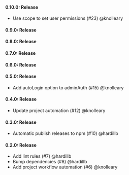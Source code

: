 #### 0.10.0: Release

 - Use scope to set user permissions (#23) @knolleary

#### 0.9.0: Release


#### 0.8.0: Release


#### 0.7.0: Release


#### 0.6.0: Release


#### 0.5.0: Release

 - Add autoLogin option to adminAuth (#15) @knolleary

#### 0.4.0: Release

 - Update project automation (#12) @knolleary

#### 0.3.0: Release

 - Automatic publish releases to npm (#10) @hardillb

#### 0.2.0: Release

 - Add lint rules (#7) @hardillb
 - Bump dependencies (#8) @hardillb
 - Add project workflow automation (#6) @knolleary
